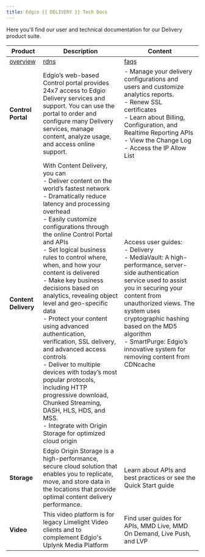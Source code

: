```yaml
---
title: Edgio {{ DELIVERY }} Tech Docs
---
```



Here you'll find our user and technical documentation for our Delivery product suite.

|Product|Description| Content|
|---|---|---|
|[overview](/open_edge/overview)|[rdns](/open_edge/rdns_requirements)|[faqs](/open_edge/faqs)|
|**Control Portal**|Edgio’s web-based Control portal provides 24x7 access to Edgio Delivery services and support. You can use the portal to order and configure many Delivery services, manage content, analyze usage, and access online support. |- Manage your delivery configurations and users and customize analytics reports. <br />- Renew SSL certificates <br />- Learn about Billing, Configuration, and Realtime Reporting APIs<br />- View the Change Log<br />- Access the IP Allow List|
|**Content Delivery**|With Content Delivery, you can<br />- Deliver content on the world’s fastest network<br />- Dramatically reduce latency and processing overhead<br />- Easily customize configurations through the online Control Portal and APIs<br />- Set logical business rules to control where, when, and how your content is delivered<br />- Make key business decisions based on analytics, revealing object level and geo-specific data<br />- Protect your content using advanced authentication, verification, SSL delivery, and advanced access controls<br />- Deliver to multiple devices with today’s most popular protocols, including HTTP progressive download, Chunked Streaming, DASH, HLS, HDS, and MSS.<br />- Integrate with Origin Storage for optimized cloud origin|Access user guides: <br />- Delivery<br />- MediaVault: A high-performance, server-side authentication service used to assist you in securing your content from unauthorized views. The system uses cryptographic hashing based on the MD5 algorithm <br />-  SmartPurge: Edgio’s innovative system for removing content from CDNcache|
|**Storage**|Edgio Origin Storage is a high-performance, secure cloud solution that enables you to replicate, move, and store data in the locations that provide optimal content delivery performance.|Learn about APIs and best practices or see the Quick Start guide|
|**Video**| This video platform is for legacy Limelight Video clients and to complement Edgio's Uplynk Media Platform|Find user guides for APIs, MMD Live, MMD On Demand, Live Push, and LVP|
